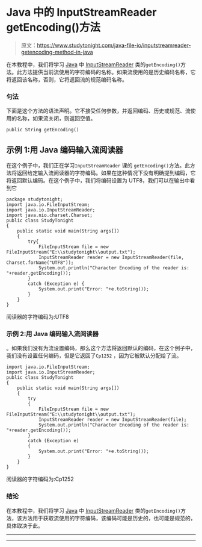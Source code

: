 # Java 中的 InputStreamReader getEncoding()方法

> 原文：<https://www.studytonight.com/java-file-io/inputstreamreader-getencoding-method-in-java>

在本教程中，我们将学习 [Java](https://www.studytonight.com/java/) 中 [InputStreamReader](https://www.studytonight.com/java-file-io/java-inputstreamreader) 类的`getEncoding()`方法。此方法提供当前流使用的字符编码的名称。如果流使用的是历史编码名称，它将返回该名称，否则，它将返回流的规范编码名称。

### 句法

下面是这个方法的语法声明。它不接受任何参数，并返回编码、历史或规范、流使用的名称，如果流关闭，则返回空值。

```
public String getEncoding()
```

## 示例 1:用 Java 编码输入流阅读器

在这个例子中，我们正在学习`InputStreamReader` 课的 `getEncoding()`方法。此方法将返回给定输入流阅读器的字符编码。如果在这种情况下没有明确提到编码，它将返回默认编码。在这个例子中，我们将编码设置为 UTF8，我们可以在输出中看到它

```
package studytonight;
import java.io.FileInputStream;
import java.io.InputStreamReader;
import java.nio.charset.Charset;
public class StudyTonight 
{
	public static void main(String args[])
	{
		try{  
			FileInputStream file = new FileInputStream("E:\\studytonight\\output.txt");  
			InputStreamReader reader = new InputStreamReader(file, Charset.forName("UTF8"));  			
			System.out.println("Character Encoding of the reader is: "+reader.getEncoding());
		}
		catch (Exception e)	{  
			System.out.print("Error: "+e.toString());
		}  
	}
}
```

阅读器的字符编码为:UTF8

### 示例 2:用 Java 编码输入流阅读器

。如果我们没有为流设置编码，那么这个方法将返回默认的编码，在这个例子中，我们没有设置任何编码，但是它返回了`Cp1252` ，因为它被默认分配给了流。

```
import java.io.FileInputStream;
import java.io.InputStreamReader;
public class StudyTonight 
{
	public static void main(String args[])
	{
		try
		{  
			FileInputStream file = new FileInputStream("E:\\studytonight\\output.txt");  
			InputStreamReader reader = new InputStreamReader(file);  			
			System.out.println("Character Encoding of the reader is: "+reader.getEncoding());
		}
		catch (Exception e)	
		{  
			System.out.print("Error: "+e.toString());
		}  
	}
}
```

阅读器的字符编码为:Cp1252

### 结论

在本教程中，我们将学习 [Java](https://www.studytonight.com/java/) 中 [InputStreamReader](https://www.studytonight.com/java-file-io/java-inputstreamreader) 类的`getEncoding()`方法，该方法用于获取流使用的字符编码，该编码可能是历史的，也可能是规范的，具体取决于此。

* * *

* * *